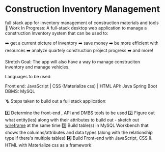 # Construction Inventory Management
full stack app for inventory management of construction materials and tools
🔭 Work In Progress: A full-stack desktop web application to manage a construction Inventory system that can be used to:

➡️ get a current picture of inventory 
➡️ save money 
➡️ be more efficient with resources 
➡️ analyze quartely construction project progress
➡️ and more!

Stretch Goal: The app will also have a way to manage construciton inventory and manage vehicles.

Languages to be used:

Front end: JavaScript | CSS (Materialize css) | HTML
API: Java Spring Boot
DBMS: MySQL

🪜 Steps taken to build out a full stack application:

1️⃣ Determine the front-end , API and DMBS tools to be used
2️⃣ Figure out what entity(ies) along with their attributes to build out - sketch out [wireframe](https://miro.com/app/board/uXjVMmvSGic=/?share_link_id=713799459355) at the same time 
3️⃣ Build table(s) in MySQL Workbench that shows the columns/attributes and data types (along with the relationship type if there's multiple tables)
4️⃣ Build Front-end with JavaScript, CSS & HTML with Materialize css as a framework
